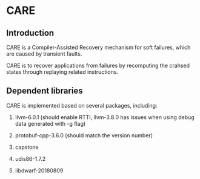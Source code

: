 # CARE

## Introduction

CARE is a Compiler-Assisted Recovery mechanism for soft failures, which
are caused by transient faults.

CARE is to recover applications from failures by recomputing the crahsed states through replaying related instructions.

## Dependent libraries

CARE is implemented based on several packages, including:

1. llvm-6.0.1 (should enable RTTI, llvm-3.8.0 has issues when using debug data generated with -g flag)

2. protobuf-cpp-3.6.0 (should match the version number)

3. capstone

4. udis86-1.7.2

5. libdwarf-20180809


